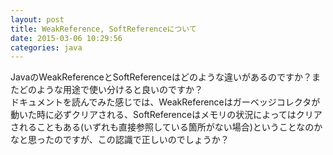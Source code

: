 ```yaml
---
layout: post
title: WeakReference, SoftReferenceについて
date: 2015-03-06 10:29:56
categories: java
---
```

<p>JavaのWeakReferenceとSoftReferenceはどのような違いがあるのですか？またどのような用途で使い分けると良いのですか？<br>
ドキュメントを読んでみた感じでは、WeakReferenceはガーベッジコレクタが動いた時に必ずクリアされる、SoftReferenceはメモリの状況によってはクリアされることもある(いずれも直接参照している箇所がない場合)ということなのかなと思ったのですが、この認識で正しいのでしょうか？</p>
